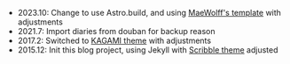 - 2023.10: Change to use Astro.build, and using [MaeWolff's template](https://github.com/MaeWolff/astro-portfolio-template) with adjustments
- 2021.7:  Import diaries from douban for backup reason
- 2017.2:  Switched to [KAGAMI theme](https://github.com/kamikat/jekyll-theme-kagami) with adjustments
- 2015.12: Init this blog project, using Jekyll with [Scribble theme](https://github.com/muan/scribble) adjusted
